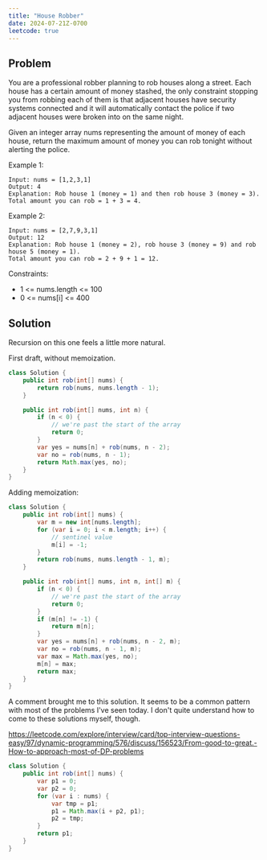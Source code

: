 ```yaml
---
title: "House Robber"
date: 2024-07-21Z-0700
leetcode: true
---
```


## Problem

You are a professional robber planning to rob houses along a street. Each house has a certain amount of money stashed, the only constraint stopping you from robbing each of them is that adjacent houses have security systems connected and it will automatically contact the police if two adjacent houses were broken into on the same night.

Given an integer array nums representing the amount of money of each house, return the maximum amount of money you can rob tonight without alerting the police.

Example 1:

```text
Input: nums = [1,2,3,1]
Output: 4
Explanation: Rob house 1 (money = 1) and then rob house 3 (money = 3).
Total amount you can rob = 1 + 3 = 4.
```

Example 2:

```text
Input: nums = [2,7,9,3,1]
Output: 12
Explanation: Rob house 1 (money = 2), rob house 3 (money = 9) and rob house 5 (money = 1).
Total amount you can rob = 2 + 9 + 1 = 12.
```

Constraints:

- 1 <= nums.length <= 100
- 0 <= nums[i] <= 400

## Solution

Recursion on this one feels a little more natural.

First draft, without memoization.

```java
class Solution {
    public int rob(int[] nums) {
        return rob(nums, nums.length - 1);
    }

    public int rob(int[] nums, int n) {
        if (n < 0) {
            // we're past the start of the array
            return 0;
        }
        var yes = nums[n] + rob(nums, n - 2);
        var no = rob(nums, n - 1);
        return Math.max(yes, no);
    }
}
```

Adding memoization:

```java
class Solution {
    public int rob(int[] nums) {
        var m = new int[nums.length];
        for (var i = 0; i < m.length; i++) {
            // sentinel value
            m[i] = -1;
        }
        return rob(nums, nums.length - 1, m);
    }

    public int rob(int[] nums, int n, int[] m) {
        if (n < 0) {
            // we're past the start of the array
            return 0;
        }
        if (m[n] != -1) {
            return m[n];
        }
        var yes = nums[n] + rob(nums, n - 2, m);
        var no = rob(nums, n - 1, m);
        var max = Math.max(yes, no);
        m[n] = max;
        return max;
    }
}
```

A comment brought me to this solution. It seems to be a common pattern with most of the problems I've seen today. I don't quite understand how to come to these solutions myself, though.

<https://leetcode.com/explore/interview/card/top-interview-questions-easy/97/dynamic-programming/576/discuss/156523/From-good-to-great.-How-to-approach-most-of-DP-problems>

```java
class Solution {
    public int rob(int[] nums) {
        var p1 = 0;
        var p2 = 0;
        for (var i : nums) {
            var tmp = p1;
            p1 = Math.max(i + p2, p1);
            p2 = tmp;
        }
        return p1;
    }
}
```
